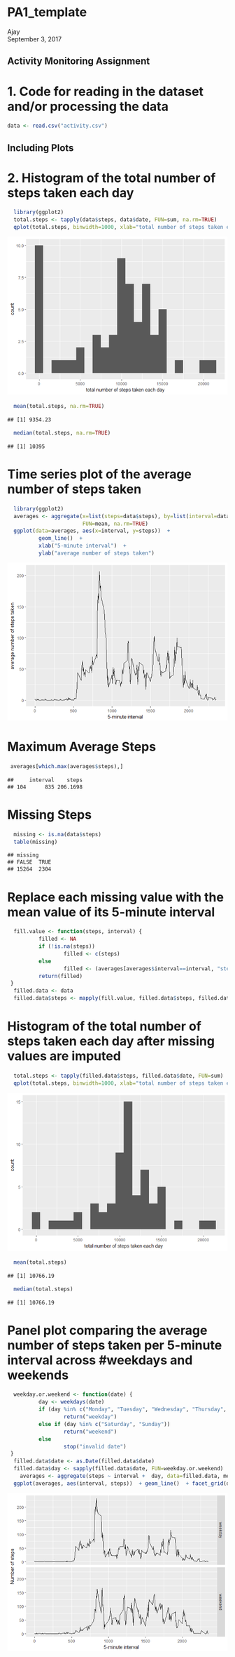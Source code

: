 # PA1_template
Ajay  
September 3, 2017  



## Activity Monitoring Assignment

# 1. Code for reading in the dataset and/or processing the data


```r
data <- read.csv("activity.csv")
```

## Including Plots

# 2. Histogram of the total number of steps taken each day


```r
  library(ggplot2)
  total.steps <- tapply(data$steps, data$date, FUN=sum, na.rm=TRUE)
  qplot(total.steps, binwidth=1000, xlab="total number of steps taken each day")
```

![](README_figs/README-unnamed-chunk-2-1.png)<!-- -->

```r
  mean(total.steps, na.rm=TRUE)
```

```
## [1] 9354.23
```

```r
  median(total.steps, na.rm=TRUE)
```

```
## [1] 10395
```

# Time series plot of the average number of steps taken


```r
  library(ggplot2)
  averages <- aggregate(x=list(steps=data$steps), by=list(interval=data$interval),
                        FUN=mean, na.rm=TRUE)
  ggplot(data=averages, aes(x=interval, y=steps))  +
          geom_line()  +
          xlab("5-minute interval")  +
          ylab("average number of steps taken")
```

![](README_figs/README-unnamed-chunk-3-1.png)<!-- -->

# Maximum Average Steps

```r
 averages[which.max(averages$steps),]
```

```
##     interval    steps
## 104      835 206.1698
```

# Missing Steps

```r
  missing <- is.na(data$steps)
  table(missing)
```

```
## missing
## FALSE  TRUE 
## 15264  2304
```
# Replace each missing value with the mean value of its 5-minute interval

```r
  fill.value <- function(steps, interval) {
          filled <- NA
          if (!is.na(steps))
                  filled <- c(steps)
          else
                  filled <- (averages[averages$interval==interval, "steps"])
          return(filled)
 }
  filled.data <- data
  filled.data$steps <- mapply(fill.value, filled.data$steps, filled.data$interval)
```
# Histogram of the total number of steps taken each day after missing values are imputed

```r
  total.steps <- tapply(filled.data$steps, filled.data$date, FUN=sum)
  qplot(total.steps, binwidth=1000, xlab="total number of steps taken each day")
```

![](README_figs/README-unnamed-chunk-7-1.png)<!-- -->

```r
  mean(total.steps)
```

```
## [1] 10766.19
```

```r
  median(total.steps)
```

```
## [1] 10766.19
```
# Panel plot comparing the average number of steps taken per 5-minute interval across #weekdays and weekends

```r
  weekday.or.weekend <- function(date) {
          day <- weekdays(date)
          if (day %in% c("Monday", "Tuesday", "Wednesday", "Thursday", "Friday"))
                  return("weekday")
          else if (day %in% c("Saturday", "Sunday"))
                  return("weekend")
          else
                  stop("invalid date")
 }
  filled.data$date <- as.Date(filled.data$date)
  filled.data$day <- sapply(filled.data$date, FUN=weekday.or.weekend)
    averages <- aggregate(steps ~ interval +  day, data=filled.data, mean)
  ggplot(averages, aes(interval, steps))  + geom_line()  + facet_grid(day ~ .)  +        xlab("5-minute interval") +  ylab("Number of steps")
```

![](README_figs/README-unnamed-chunk-8-1.png)<!-- -->
